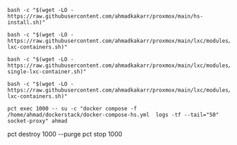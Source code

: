 ```shell
bash -c "$(wget -LO - https://raw.githubusercontent.com/ahmadkakarr/proxmox/main/hs-install.sh)"
```

```shell
bash -c "$(wget -LO - https://raw.githubusercontent.com/ahmadkakarr/proxmox/main/lxc/modules/create-lxc-containers.sh)"
```

```shell
bash -c "$(wget -LO - https://raw.githubusercontent.com/ahmadkakarr/proxmox/main/lxc/modules/create-single-lxc-container.sh)"
```

```shell
bash -c "$(wget -LO - https://raw.githubusercontent.com/ahmadkakarr/proxmox/main/lxc/modules/delete-lxc-containers.sh)"
```

```shell
pct exec 1000 -- su -c "docker compose -f /home/ahmad/dockerstack/docker-compose-hs.yml  logs -tf --tail="50" socket-proxy" ahmad
```

pct destroy 1000 --purge
pct stop 1000

